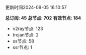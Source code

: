 更新时间2024-09-05 16:10:57

**总订阅: 45**
**总节点: 702**
**有效节点: 184**
- v2ray节点: 123
- trojan节点: 2
- ss节点: 58
- ssr节点: 1

